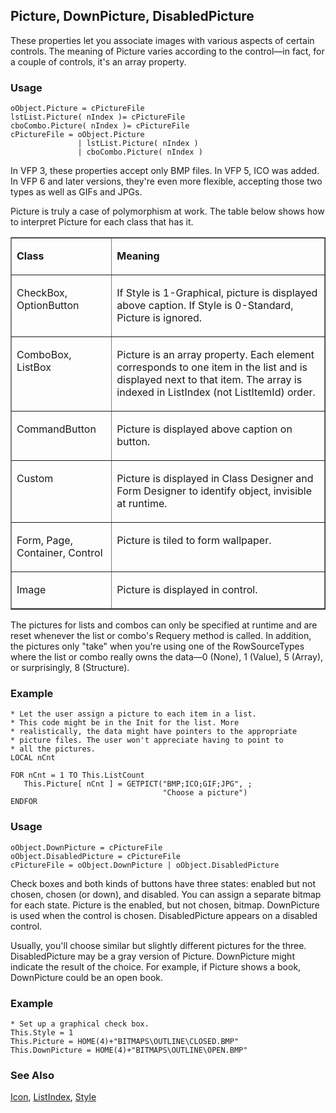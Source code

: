 ## Picture, DownPicture, DisabledPicture

These properties let you associate images with various aspects of certain controls. The meaning of Picture varies according to the control&mdash;in fact, for a couple of controls, it's an array property. 

### Usage

```foxpro
oObject.Picture = cPictureFile
lstList.Picture( nIndex )= cPictureFile
cboCombo.Picture( nIndex )= cPictureFile
cPictureFile = oObject.Picture
               | lstList.Picture( nIndex )
               | cboCombo.Picture( nIndex )
```

In VFP 3, these properties accept only BMP files. In VFP 5, ICO was added. In VFP 6 and later versions, they're even more flexible, accepting those two types as well as GIFs and JPGs.

Picture is truly a case of polymorphism at work. The table below shows how to interpret Picture for each class that has it. 

<table width=100% border cellspacing=0 cellpadding=0>
<tr>
  <td width=32% valign=top>
  <p><b>Class</b></p>
  </td>
  <td width=68% valign=top>
  <p><b>Meaning</b></p>
  </td>
 </tr>
<tr>
  <td width=32% valign=top>
  <p>CheckBox, OptionButton</p>
  </td>
  <td width=68% valign=top>
  <p>If Style is 1-Graphical, picture is displayed above caption. If Style is 0-Standard, Picture is ignored.</p>
  </td>
 </tr>
<tr>
  <td width=32% valign=top>
  <p>ComboBox, ListBox</p>
  </td>
  <td width=68% valign=top>
  <p>Picture is an array property. Each element corresponds to one item in the list and is displayed next to that item. The array is indexed in ListIndex (not ListItemId) order.</p>
  </td>
 </tr>
<tr>
  <td width=32% valign=top>
  <p>CommandButton</p>
  </td>
  <td width=68% valign=top>
  <p>Picture is displayed above caption on button.</p>
  </td>
 </tr>
<tr>
  <td width=32% valign=top>
  <p>Custom</p>
  </td>
  <td width=68% valign=top>
  <p>Picture is displayed in Class Designer and Form Designer to identify object, invisible at runtime.</p>
  </td>
 </tr>
<tr>
  <td width=32% valign=top>
  <p>Form, Page, Container, Control</p>
  </td>
  <td width=68% valign=top>
  <p>Picture is tiled to form wallpaper.</p>
  </td>
 </tr>
<tr>
  <td width=32% valign=top>
  <p>Image</p>
  </td>
  <td width=68% valign=top>
  <p>Picture is displayed in control.</p>
  </td>
 </tr>
</table>

The pictures for lists and combos can only be specified at runtime and are reset whenever the list or combo's Requery method is called. In addition, the pictures only "take" when you're using one of the RowSourceTypes where the list or combo really owns the data&mdash;0 (None), 1 (Value), 5 (Array), or surprisingly, 8 (Structure).

### Example

```foxpro
* Let the user assign a picture to each item in a list.
* This code might be in the Init for the list. More
* realistically, the data might have pointers to the appropriate
* picture files. The user won't appreciate having to point to
* all the pictures.
LOCAL nCnt

FOR nCnt = 1 TO This.ListCount
   This.Picture[ nCnt ] = GETPICT("BMP;ICO;GIF;JPG", ;
                                  "Choose a picture")
ENDFOR
```
### Usage

```foxpro
oObject.DownPicture = cPictureFile
oObject.DisabledPicture = cPictureFile
cPictureFile = oObject.DownPicture | oObject.DisabledPicture
```

Check boxes and both kinds of buttons have three states: enabled but not chosen, chosen (or down), and disabled. You can assign a separate bitmap for each state. Picture is the enabled, but not chosen, bitmap. DownPicture is used when the control is chosen. DisabledPicture appears on a disabled control. 

Usually, you'll choose similar but slightly different pictures for the three. DisabledPicture may be a gray version of Picture. DownPicture might indicate the result of the choice. For example, if Picture shows a book, DownPicture could be an open book.

### Example

```foxpro
* Set up a graphical check box.
This.Style = 1
This.Picture = HOME(4)+"BITMAPS\OUTLINE\CLOSED.BMP"
This.DownPicture = HOME(4)+"BITMAPS\OUTLINE\OPEN.BMP"
```
### See Also

[Icon](s4g602.md), [ListIndex](s4g515.md), [Style](s4g543.md)